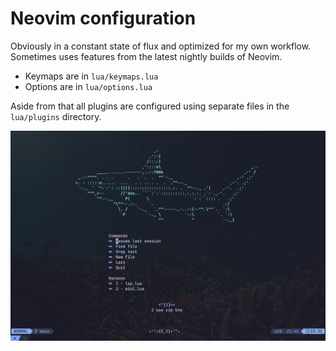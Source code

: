 # Neovim configuration

Obviously in a constant state of flux and optimized for my own workflow. Sometimes uses features from the latest nightly builds of Neovim.

- Keymaps are in `lua/keymaps.lua`
- Options are in `lua/options.lua`

Aside from that all plugins are configured using separate files in the `lua/plugins` directory.

![I use vim btw](/starter.png "Welcome to the addiction")
